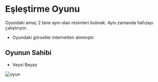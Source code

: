# Eşleştirme Oyunu
Oyundaki amaç 2 tane aynı olan resimleri
bulmak. Aynı zamanda hafızayı çalıştırıyor.

- Oyundaki görseller internetten alınmıştır.

## Oyunun Sahibi
- Veysi Beyaz

![oyun](https://user-images.githubusercontent.com/76496878/168590538-f65cce43-2c12-4e31-b3f8-a2f2346caba0.jpg)
